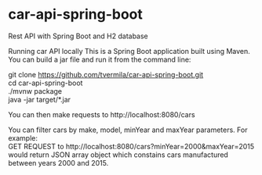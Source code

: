 # car-api-spring-boot
Rest API with Spring Boot and H2 database

Running car API locally
This is a Spring Boot application built using Maven. You can build a jar file and run it from the command line:

git clone https://github.com/tvermila/car-api-spring-boot.git<br/>
cd car-api-spring-boot<br/>
./mvnw package<br/>
java -jar target/*.jar<br/>

You can then make requests to http://localhost:8080/cars

You can filter cars by make, model, minYear and maxYear parameters. For example:<br/>
GET REQUEST to http://localhost:8080/cars?minYear=2000&maxYear=2015<br/>
would return JSON array object which constains cars manufactured between years 2000 and 2015.
